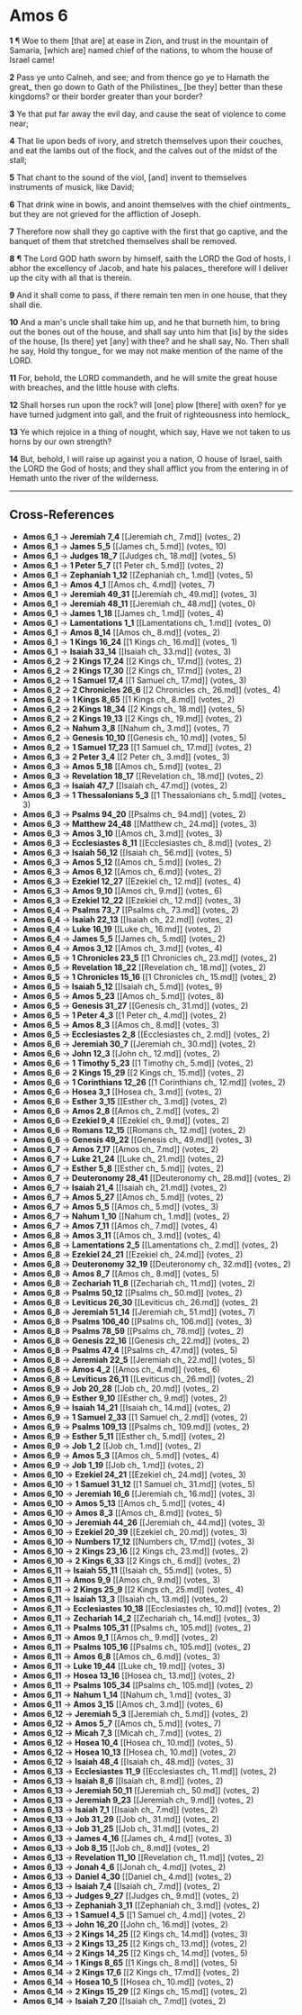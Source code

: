 # Amos 6

**1** ¶ Woe to them [that are] at ease in Zion, and trust in the mountain of Samaria, [which are] named chief of the nations, to whom the house of Israel came!

**2** Pass ye unto Calneh, and see; and from thence go ye to Hamath the great_ then go down to Gath of the Philistines_ [be they] better than these kingdoms? or their border greater than your border?

**3** Ye that put far away the evil day, and cause the seat of violence to come near;

**4** That lie upon beds of ivory, and stretch themselves upon their couches, and eat the lambs out of the flock, and the calves out of the midst of the stall;

**5** That chant to the sound of the viol, [and] invent to themselves instruments of musick, like David;

**6** That drink wine in bowls, and anoint themselves with the chief ointments_ but they are not grieved for the affliction of Joseph.

**7** Therefore now shall they go captive with the first that go captive, and the banquet of them that stretched themselves shall be removed.

**8** ¶ The Lord GOD hath sworn by himself, saith the LORD the God of hosts, I abhor the excellency of Jacob, and hate his palaces_ therefore will I deliver up the city with all that is therein.

**9** And it shall come to pass, if there remain ten men in one house, that they shall die.

**10** And a man's uncle shall take him up, and he that burneth him, to bring out the bones out of the house, and shall say unto him that [is] by the sides of the house, [Is there] yet [any] with thee? and he shall say, No. Then shall he say, Hold thy tongue_ for we may not make mention of the name of the LORD.

**11** For, behold, the LORD commandeth, and he will smite the great house with breaches, and the little house with clefts.

**12** Shall horses run upon the rock? will [one] plow [there] with oxen? for ye have turned judgment into gall, and the fruit of righteousness into hemlock_

**13** Ye which rejoice in a thing of nought, which say, Have we not taken to us horns by our own strength?

**14** But, behold, I will raise up against you a nation, O house of Israel, saith the LORD the God of hosts; and they shall afflict you from the entering in of Hemath unto the river of the wilderness.

---

## Cross-References

- **Amos 6_1** → **Jeremiah 7_4** [[Jeremiah ch_ 7.md]] (votes_ 2)
- **Amos 6_1** → **James 5_5** [[James ch_ 5.md]] (votes_ 10)
- **Amos 6_1** → **Judges 18_7** [[Judges ch_ 18.md]] (votes_ 5)
- **Amos 6_1** → **1 Peter 5_7** [[1 Peter ch_ 5.md]] (votes_ 2)
- **Amos 6_1** → **Zephaniah 1_12** [[Zephaniah ch_ 1.md]] (votes_ 5)
- **Amos 6_1** → **Amos 4_1** [[Amos ch_ 4.md]] (votes_ 7)
- **Amos 6_1** → **Jeremiah 49_31** [[Jeremiah ch_ 49.md]] (votes_ 3)
- **Amos 6_1** → **Jeremiah 48_11** [[Jeremiah ch_ 48.md]] (votes_ 0)
- **Amos 6_1** → **James 1_18** [[James ch_ 1.md]] (votes_ 4)
- **Amos 6_1** → **Lamentations 1_1** [[Lamentations ch_ 1.md]] (votes_ 0)
- **Amos 6_1** → **Amos 8_14** [[Amos ch_ 8.md]] (votes_ 2)
- **Amos 6_1** → **1 Kings 16_24** [[1 Kings ch_ 16.md]] (votes_ 1)
- **Amos 6_1** → **Isaiah 33_14** [[Isaiah ch_ 33.md]] (votes_ 3)
- **Amos 6_2** → **2 Kings 17_24** [[2 Kings ch_ 17.md]] (votes_ 2)
- **Amos 6_2** → **2 Kings 17_30** [[2 Kings ch_ 17.md]] (votes_ 2)
- **Amos 6_2** → **1 Samuel 17_4** [[1 Samuel ch_ 17.md]] (votes_ 3)
- **Amos 6_2** → **2 Chronicles 26_6** [[2 Chronicles ch_ 26.md]] (votes_ 4)
- **Amos 6_2** → **1 Kings 8_65** [[1 Kings ch_ 8.md]] (votes_ 2)
- **Amos 6_2** → **2 Kings 18_34** [[2 Kings ch_ 18.md]] (votes_ 5)
- **Amos 6_2** → **2 Kings 19_13** [[2 Kings ch_ 19.md]] (votes_ 2)
- **Amos 6_2** → **Nahum 3_8** [[Nahum ch_ 3.md]] (votes_ 7)
- **Amos 6_2** → **Genesis 10_10** [[Genesis ch_ 10.md]] (votes_ 5)
- **Amos 6_2** → **1 Samuel 17_23** [[1 Samuel ch_ 17.md]] (votes_ 2)
- **Amos 6_3** → **2 Peter 3_4** [[2 Peter ch_ 3.md]] (votes_ 3)
- **Amos 6_3** → **Amos 5_18** [[Amos ch_ 5.md]] (votes_ 2)
- **Amos 6_3** → **Revelation 18_17** [[Revelation ch_ 18.md]] (votes_ 2)
- **Amos 6_3** → **Isaiah 47_7** [[Isaiah ch_ 47.md]] (votes_ 2)
- **Amos 6_3** → **1 Thessalonians 5_3** [[1 Thessalonians ch_ 5.md]] (votes_ 3)
- **Amos 6_3** → **Psalms 94_20** [[Psalms ch_ 94.md]] (votes_ 2)
- **Amos 6_3** → **Matthew 24_48** [[Matthew ch_ 24.md]] (votes_ 3)
- **Amos 6_3** → **Amos 3_10** [[Amos ch_ 3.md]] (votes_ 3)
- **Amos 6_3** → **Ecclesiastes 8_11** [[Ecclesiastes ch_ 8.md]] (votes_ 2)
- **Amos 6_3** → **Isaiah 56_12** [[Isaiah ch_ 56.md]] (votes_ 5)
- **Amos 6_3** → **Amos 5_12** [[Amos ch_ 5.md]] (votes_ 2)
- **Amos 6_3** → **Amos 6_12** [[Amos ch_ 6.md]] (votes_ 2)
- **Amos 6_3** → **Ezekiel 12_27** [[Ezekiel ch_ 12.md]] (votes_ 4)
- **Amos 6_3** → **Amos 9_10** [[Amos ch_ 9.md]] (votes_ 6)
- **Amos 6_3** → **Ezekiel 12_22** [[Ezekiel ch_ 12.md]] (votes_ 3)
- **Amos 6_4** → **Psalms 73_7** [[Psalms ch_ 73.md]] (votes_ 2)
- **Amos 6_4** → **Isaiah 22_13** [[Isaiah ch_ 22.md]] (votes_ 2)
- **Amos 6_4** → **Luke 16_19** [[Luke ch_ 16.md]] (votes_ 2)
- **Amos 6_4** → **James 5_5** [[James ch_ 5.md]] (votes_ 2)
- **Amos 6_4** → **Amos 3_12** [[Amos ch_ 3.md]] (votes_ 4)
- **Amos 6_5** → **1 Chronicles 23_5** [[1 Chronicles ch_ 23.md]] (votes_ 2)
- **Amos 6_5** → **Revelation 18_22** [[Revelation ch_ 18.md]] (votes_ 2)
- **Amos 6_5** → **1 Chronicles 15_16** [[1 Chronicles ch_ 15.md]] (votes_ 2)
- **Amos 6_5** → **Isaiah 5_12** [[Isaiah ch_ 5.md]] (votes_ 9)
- **Amos 6_5** → **Amos 5_23** [[Amos ch_ 5.md]] (votes_ 8)
- **Amos 6_5** → **Genesis 31_27** [[Genesis ch_ 31.md]] (votes_ 2)
- **Amos 6_5** → **1 Peter 4_3** [[1 Peter ch_ 4.md]] (votes_ 2)
- **Amos 6_5** → **Amos 8_3** [[Amos ch_ 8.md]] (votes_ 3)
- **Amos 6_5** → **Ecclesiastes 2_8** [[Ecclesiastes ch_ 2.md]] (votes_ 2)
- **Amos 6_6** → **Jeremiah 30_7** [[Jeremiah ch_ 30.md]] (votes_ 2)
- **Amos 6_6** → **John 12_3** [[John ch_ 12.md]] (votes_ 2)
- **Amos 6_6** → **1 Timothy 5_23** [[1 Timothy ch_ 5.md]] (votes_ 2)
- **Amos 6_6** → **2 Kings 15_29** [[2 Kings ch_ 15.md]] (votes_ 2)
- **Amos 6_6** → **1 Corinthians 12_26** [[1 Corinthians ch_ 12.md]] (votes_ 2)
- **Amos 6_6** → **Hosea 3_1** [[Hosea ch_ 3.md]] (votes_ 2)
- **Amos 6_6** → **Esther 3_15** [[Esther ch_ 3.md]] (votes_ 2)
- **Amos 6_6** → **Amos 2_8** [[Amos ch_ 2.md]] (votes_ 2)
- **Amos 6_6** → **Ezekiel 9_4** [[Ezekiel ch_ 9.md]] (votes_ 2)
- **Amos 6_6** → **Romans 12_15** [[Romans ch_ 12.md]] (votes_ 2)
- **Amos 6_6** → **Genesis 49_22** [[Genesis ch_ 49.md]] (votes_ 3)
- **Amos 6_7** → **Amos 7_17** [[Amos ch_ 7.md]] (votes_ 2)
- **Amos 6_7** → **Luke 21_24** [[Luke ch_ 21.md]] (votes_ 2)
- **Amos 6_7** → **Esther 5_8** [[Esther ch_ 5.md]] (votes_ 2)
- **Amos 6_7** → **Deuteronomy 28_41** [[Deuteronomy ch_ 28.md]] (votes_ 2)
- **Amos 6_7** → **Isaiah 21_4** [[Isaiah ch_ 21.md]] (votes_ 2)
- **Amos 6_7** → **Amos 5_27** [[Amos ch_ 5.md]] (votes_ 2)
- **Amos 6_7** → **Amos 5_5** [[Amos ch_ 5.md]] (votes_ 3)
- **Amos 6_7** → **Nahum 1_10** [[Nahum ch_ 1.md]] (votes_ 2)
- **Amos 6_7** → **Amos 7_11** [[Amos ch_ 7.md]] (votes_ 4)
- **Amos 6_8** → **Amos 3_11** [[Amos ch_ 3.md]] (votes_ 4)
- **Amos 6_8** → **Lamentations 2_5** [[Lamentations ch_ 2.md]] (votes_ 2)
- **Amos 6_8** → **Ezekiel 24_21** [[Ezekiel ch_ 24.md]] (votes_ 2)
- **Amos 6_8** → **Deuteronomy 32_19** [[Deuteronomy ch_ 32.md]] (votes_ 2)
- **Amos 6_8** → **Amos 8_7** [[Amos ch_ 8.md]] (votes_ 5)
- **Amos 6_8** → **Zechariah 11_8** [[Zechariah ch_ 11.md]] (votes_ 2)
- **Amos 6_8** → **Psalms 50_12** [[Psalms ch_ 50.md]] (votes_ 2)
- **Amos 6_8** → **Leviticus 26_30** [[Leviticus ch_ 26.md]] (votes_ 2)
- **Amos 6_8** → **Jeremiah 51_14** [[Jeremiah ch_ 51.md]] (votes_ 7)
- **Amos 6_8** → **Psalms 106_40** [[Psalms ch_ 106.md]] (votes_ 3)
- **Amos 6_8** → **Psalms 78_59** [[Psalms ch_ 78.md]] (votes_ 2)
- **Amos 6_8** → **Genesis 22_16** [[Genesis ch_ 22.md]] (votes_ 2)
- **Amos 6_8** → **Psalms 47_4** [[Psalms ch_ 47.md]] (votes_ 5)
- **Amos 6_8** → **Jeremiah 22_5** [[Jeremiah ch_ 22.md]] (votes_ 5)
- **Amos 6_8** → **Amos 4_2** [[Amos ch_ 4.md]] (votes_ 6)
- **Amos 6_8** → **Leviticus 26_11** [[Leviticus ch_ 26.md]] (votes_ 2)
- **Amos 6_9** → **Job 20_28** [[Job ch_ 20.md]] (votes_ 2)
- **Amos 6_9** → **Esther 9_10** [[Esther ch_ 9.md]] (votes_ 2)
- **Amos 6_9** → **Isaiah 14_21** [[Isaiah ch_ 14.md]] (votes_ 2)
- **Amos 6_9** → **1 Samuel 2_33** [[1 Samuel ch_ 2.md]] (votes_ 2)
- **Amos 6_9** → **Psalms 109_13** [[Psalms ch_ 109.md]] (votes_ 2)
- **Amos 6_9** → **Esther 5_11** [[Esther ch_ 5.md]] (votes_ 2)
- **Amos 6_9** → **Job 1_2** [[Job ch_ 1.md]] (votes_ 2)
- **Amos 6_9** → **Amos 5_3** [[Amos ch_ 5.md]] (votes_ 4)
- **Amos 6_9** → **Job 1_19** [[Job ch_ 1.md]] (votes_ 2)
- **Amos 6_10** → **Ezekiel 24_21** [[Ezekiel ch_ 24.md]] (votes_ 3)
- **Amos 6_10** → **1 Samuel 31_12** [[1 Samuel ch_ 31.md]] (votes_ 5)
- **Amos 6_10** → **Jeremiah 16_6** [[Jeremiah ch_ 16.md]] (votes_ 3)
- **Amos 6_10** → **Amos 5_13** [[Amos ch_ 5.md]] (votes_ 4)
- **Amos 6_10** → **Amos 8_3** [[Amos ch_ 8.md]] (votes_ 5)
- **Amos 6_10** → **Jeremiah 44_26** [[Jeremiah ch_ 44.md]] (votes_ 3)
- **Amos 6_10** → **Ezekiel 20_39** [[Ezekiel ch_ 20.md]] (votes_ 3)
- **Amos 6_10** → **Numbers 17_12** [[Numbers ch_ 17.md]] (votes_ 3)
- **Amos 6_10** → **2 Kings 23_16** [[2 Kings ch_ 23.md]] (votes_ 2)
- **Amos 6_10** → **2 Kings 6_33** [[2 Kings ch_ 6.md]] (votes_ 2)
- **Amos 6_11** → **Isaiah 55_11** [[Isaiah ch_ 55.md]] (votes_ 5)
- **Amos 6_11** → **Amos 9_9** [[Amos ch_ 9.md]] (votes_ 3)
- **Amos 6_11** → **2 Kings 25_9** [[2 Kings ch_ 25.md]] (votes_ 4)
- **Amos 6_11** → **Isaiah 13_3** [[Isaiah ch_ 13.md]] (votes_ 2)
- **Amos 6_11** → **Ecclesiastes 10_18** [[Ecclesiastes ch_ 10.md]] (votes_ 2)
- **Amos 6_11** → **Zechariah 14_2** [[Zechariah ch_ 14.md]] (votes_ 3)
- **Amos 6_11** → **Psalms 105_31** [[Psalms ch_ 105.md]] (votes_ 2)
- **Amos 6_11** → **Amos 9_1** [[Amos ch_ 9.md]] (votes_ 2)
- **Amos 6_11** → **Psalms 105_16** [[Psalms ch_ 105.md]] (votes_ 2)
- **Amos 6_11** → **Amos 6_8** [[Amos ch_ 6.md]] (votes_ 3)
- **Amos 6_11** → **Luke 19_44** [[Luke ch_ 19.md]] (votes_ 3)
- **Amos 6_11** → **Hosea 13_16** [[Hosea ch_ 13.md]] (votes_ 2)
- **Amos 6_11** → **Psalms 105_34** [[Psalms ch_ 105.md]] (votes_ 2)
- **Amos 6_11** → **Nahum 1_14** [[Nahum ch_ 1.md]] (votes_ 3)
- **Amos 6_11** → **Amos 3_15** [[Amos ch_ 3.md]] (votes_ 6)
- **Amos 6_12** → **Jeremiah 5_3** [[Jeremiah ch_ 5.md]] (votes_ 2)
- **Amos 6_12** → **Amos 5_7** [[Amos ch_ 5.md]] (votes_ 7)
- **Amos 6_12** → **Micah 7_3** [[Micah ch_ 7.md]] (votes_ 2)
- **Amos 6_12** → **Hosea 10_4** [[Hosea ch_ 10.md]] (votes_ 5)
- **Amos 6_12** → **Hosea 10_13** [[Hosea ch_ 10.md]] (votes_ 2)
- **Amos 6_12** → **Isaiah 48_4** [[Isaiah ch_ 48.md]] (votes_ 3)
- **Amos 6_13** → **Ecclesiastes 11_9** [[Ecclesiastes ch_ 11.md]] (votes_ 2)
- **Amos 6_13** → **Isaiah 8_6** [[Isaiah ch_ 8.md]] (votes_ 2)
- **Amos 6_13** → **Jeremiah 50_11** [[Jeremiah ch_ 50.md]] (votes_ 2)
- **Amos 6_13** → **Jeremiah 9_23** [[Jeremiah ch_ 9.md]] (votes_ 2)
- **Amos 6_13** → **Isaiah 7_1** [[Isaiah ch_ 7.md]] (votes_ 2)
- **Amos 6_13** → **Job 31_29** [[Job ch_ 31.md]] (votes_ 2)
- **Amos 6_13** → **Job 31_25** [[Job ch_ 31.md]] (votes_ 2)
- **Amos 6_13** → **James 4_16** [[James ch_ 4.md]] (votes_ 3)
- **Amos 6_13** → **Job 8_15** [[Job ch_ 8.md]] (votes_ 2)
- **Amos 6_13** → **Revelation 11_10** [[Revelation ch_ 11.md]] (votes_ 2)
- **Amos 6_13** → **Jonah 4_6** [[Jonah ch_ 4.md]] (votes_ 2)
- **Amos 6_13** → **Daniel 4_30** [[Daniel ch_ 4.md]] (votes_ 2)
- **Amos 6_13** → **Isaiah 7_4** [[Isaiah ch_ 7.md]] (votes_ 2)
- **Amos 6_13** → **Judges 9_27** [[Judges ch_ 9.md]] (votes_ 2)
- **Amos 6_13** → **Zephaniah 3_11** [[Zephaniah ch_ 3.md]] (votes_ 2)
- **Amos 6_13** → **1 Samuel 4_5** [[1 Samuel ch_ 4.md]] (votes_ 2)
- **Amos 6_13** → **John 16_20** [[John ch_ 16.md]] (votes_ 2)
- **Amos 6_13** → **2 Kings 14_25** [[2 Kings ch_ 14.md]] (votes_ 3)
- **Amos 6_13** → **2 Kings 13_25** [[2 Kings ch_ 13.md]] (votes_ 2)
- **Amos 6_14** → **2 Kings 14_25** [[2 Kings ch_ 14.md]] (votes_ 5)
- **Amos 6_14** → **1 Kings 8_65** [[1 Kings ch_ 8.md]] (votes_ 5)
- **Amos 6_14** → **2 Kings 17_6** [[2 Kings ch_ 17.md]] (votes_ 2)
- **Amos 6_14** → **Hosea 10_5** [[Hosea ch_ 10.md]] (votes_ 2)
- **Amos 6_14** → **2 Kings 15_29** [[2 Kings ch_ 15.md]] (votes_ 2)
- **Amos 6_14** → **Isaiah 7_20** [[Isaiah ch_ 7.md]] (votes_ 2)

